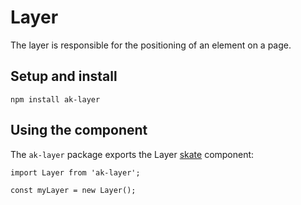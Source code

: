 # Layer

The layer is responsible for the positioning of an element on a page.

## Setup and install

```
npm install ak-layer
```

## Using the component

The `ak-layer` package exports the Layer [skate](https://github.com/skatejs/skatejs) component:

```
import Layer from 'ak-layer';

const myLayer = new Layer();
```
